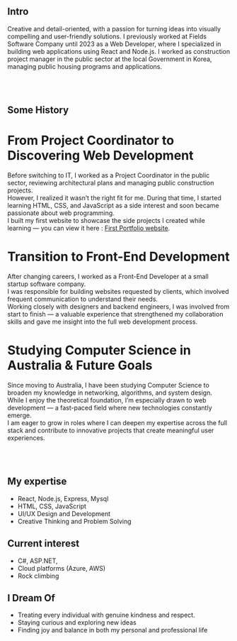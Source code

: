 ## Intro

Creative and detail-oriented, with a passion for turning ideas into visually compelling and user-friendly solutions.
I previously worked at Fields Software Company until 2023 as a Web Developer, where I specialized in building web applications using React and Node.js. I worked as construction project manager in the public sector at the local Government in Korea, managing public housing programs and applications.

<br><br>

## Some History

# From Project Coordinator to Discovering Web Development

Before switching to IT, I worked as a Project Coordinator in the public sector, reviewing architectural plans and managing public construction projects.  
However, I realized it wasn’t the right fit for me. During that time, I started learning HTML, CSS, and JavaScript as a side interest and soon became passionate about web programming.  
I built my first website to showcase the side projects I created while learning — you can view it here : [First Portfolio website](https://phs8197.github.io/Portfolio_2/).

# Transition to Front-End Development

After changing careers, I worked as a Front-End Developer at a small startup software company.  
I was responsible for building websites requested by clients, which involved frequent communication to understand their needs.  
Working closely with designers and backend engineers, I was involved from start to finish — a valuable experience that strengthened my collaboration skills and gave me insight into the full web development process.

# Studying Computer Science in Australia & Future Goals

Since moving to Australia, I have been studying Computer Science to broaden my knowledge in networking, algorithms, and system design.  
While I enjoy the theoretical foundation, I’m especially drawn to web development — a fast-paced field where new technologies constantly emerge.  
I am eager to grow in roles where I can deepen my expertise across the full stack and contribute to innovative projects that create meaningful user experiences.

<br><br>

## My expertise

- React, Node.js, Express, Mysql
- HTML, CSS, JavaScript
- UI/UX Design and Development
- Creative Thinking and Problem Solving

## Current interest

- C#, ASP.NET,
- Cloud platforms (Azure, AWS)
- Rock climbing

## I Dream Of

- Treating every individual with genuine kindness and respect.
- Staying curious and exploring new ideas
- Finding joy and balance in both my personal and professional life
